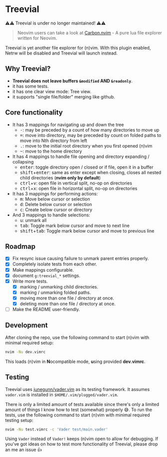# Treevial

:warning::warning: Treevial is under no longer maintained! :warning::warning:

> Neovim users can take a look at [Carbon.nvim](https://github.com/sidofc/carbon.nvim) - A pure lua file explorer written for Neovim.

Treevial is yet another file explorer for (n)vim. With this plugin enabled,
Netrw will be disabled and Treevial will launch instead.

## Why Treevial?

- **Treevial does not leave buffers `&modified` AND `&readonly`**.
- it has some tests.
- it has one clear view mode: Tree view.
- it supports "single file/folder" merging like github.

## Core functionality

- It has 3 mappings for navigating up and down the tree
  - <kbd>-</kbd>: may be preceded by a count of how many directories to move up
  - <kbd>=</kbd>: move into directory, may be preceded by count on folded paths to move into Nth directory from left
  - <kbd>.</kbd>: move to the initial root directory when you first opened (n)vim
  - <kbd>~</kbd>: move to the home directory
- It has 4 mappings to handle file opening and directory expanding / collapsing
  - <kbd>enter</kbd>: toggle directory open / closed or if file, open it in a buffer
  - <kbd>shift</kbd>+<kbd>enter</kbd>: same as enter except when closing, closes all nested child directories (**nvim only by default**)
  - <kbd>ctrl</kbd>+<kbd>v</kbd>: open file in vertical split, no-op on directories
  - <kbd>ctrl</kbd>+<kbd>x</kbd>: open file in horizontal split, no-op on directories
- It has 3 mappings for performing actions:
  - <kbd>m</kbd>: Move below cursor or selection
  - <kbd>d</kbd>: Delete below cursor or selection
  - <kbd>c</kbd>: Create below cursor or directory
- And 3 mappings to handle selections:
  - <kbd>u</kbd>: unmark all
  - <kbd>tab</kbd>: Toggle mark below cursor and move to next line
  - <kbd>shift</kbd>+<kbd>tab</kbd>: Toggle mark below cursor and move to previous line

## Roadmap

- [x] Fix resync issue causing failure to unmark parent entries properly.
- [x] Completely isolate tests from each other.
- [x] Make mappings configurable.
- [x] document `g:treevial_*` settings.
- [x] Write more tests.
    - [x] marking / unmarking child directories.
    - [x] marking / unmarking folded paths.
    - [x] moving more than one file / directory at once.
    - [x] deleting more than one file / directory at once.
- [ ] Make the README user-friendly.

## Development

After cloning the repo, use the following command to start (n)vim with minimal required setup:

```sh
nvim -Nu dev.vimrc
```

This loads (n)vim in **N**ocompatible mode, **u**sing provided **dev.vimrc**.

## Testing

Treevial uses [junegunn/vader.vim](https://github.com/junegunn/vader.vim) as its testing framework.
It assumes `vader.vim` is installed in `$HOME/.vim/plugged/vader.vim`.

There is only a limited amount of tests available since there's only a limited
amount of things I know how to test (somewhat) properly :sweat_smile:. To run the tests,
use the following command to start (n)vim with minimal required testing setup:

```sh
nvim -Nu test.vimrc -c 'Vader test/main.vader'
```

Using `Vader` instead of `Vader!` keeps (n)vim open to allow for debugging.
If you've got ideas on how to test more functionality of Treevial, please drop
an me an issue :+1:

